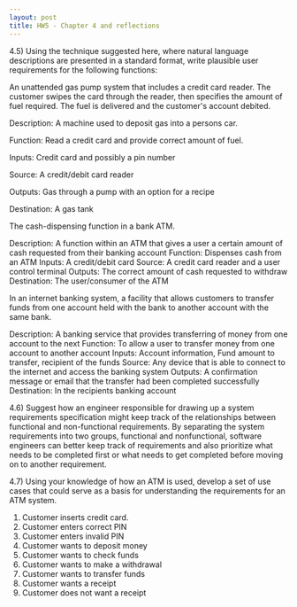 ```yaml
---
layout: post
title: HW5 - Chapter 4 and reflections
---
```


4.5) Using the technique suggested here, where natural language descriptions are presented in a standard format, write plausible user requirements for the following functions: 

An unattended gas pump system that includes a credit card reader. The customer swipes the card through the reader, then specifies the amount of fuel required. The fuel is delivered and the customer's account debited. 

Description: A machine used to deposit gas into a persons car.

Function: Read a credit card and provide correct amount of fuel.

Inputs: Credit card and possibly a pin number

Source: A credit/debit card reader

Outputs: Gas through a pump with an option for a recipe 

Destination: A gas tank


The cash-dispensing function in a bank ATM.

Description: A function within an ATM that gives a user a certain amount of cash requested from their banking account
Function: Dispenses cash from an ATM
Inputs: A credit/debit card
Source: A credit card reader and a user control terminal
Outputs: The correct amount of cash requested to withdraw
Destination: The user/consumer of the ATM


In an internet banking system, a facility that allows customers to transfer funds from one account held with the bank to another account with the same bank.

Description: A banking service that provides transferring of money from one account to the next
Function: To allow a user to transfer money from one account to another account
Inputs: Account information, Fund amount to transfer, recipient of the funds
Source: Any device that is able to connect to the internet and access the banking system
Outputs: A confirmation message or email that the transfer had been completed successfully
Destination: In the recipients banking account


4.6) Suggest how an engineer responsible for drawing up a system requirements specification might keep track of the relationships between functional and non-functional requirements. 
By separating the system requirements into two groups, functional and nonfunctional, software engineers can better keep track of requirements and also prioritize what needs to be completed first or what needs to get completed before moving on to another requirement.

4.7) Using your knowledge of how an ATM is used, develop a set of use cases that could serve as a basis for understanding the requirements for an ATM system. 
1. Customer inserts credit card.
2. Customer enters correct PIN
3. Customer enters invalid PIN
4. Customer wants to deposit money
5. Customer wants to check funds
6. Customer wants to make a withdrawal
7. Customer wants to transfer funds
8. Customer wants a receipt
9. Customer does not want a receipt

